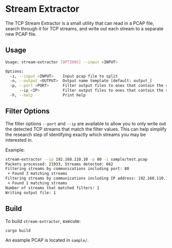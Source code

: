 # Stream Extractor

The TCP Stream Extractor is a small utility that can read in a PCAP file, search through it for TCP streams, and write out each stream to a separate new PCAP file.

## Usage

```bash
Usage: stream-extractor [OPTIONS] --input <INPUT>

Options:
  -i, --input <INPUT>    Input pcap file to split
  -o, --output <OUTPUT>  Output name template [default: output_]
  -p, --port <PORT>      Filter output files to ones that contain the specified port number
      --ip <IP>          Filter output files to ones that contain the specified IP address
  -h, --help             Print help
```

## Filter Options

The filter options `--port` and `--ip` are available to allow you to only write out the detected TCP streams that match the filter values. This can help simplify
the research step of identifying exactly which streams you may be interested in.

Example:
```bash
stream-extractor --ip 192.168.110.10 -p 80 -i sample/test.pcap
Packets processed: 21933, Streams detected: 662
Filtering streams by communications including port: 80
 + Found 3 matching streams
Filtering streams by communications including IP address: 192.168.110.10
 + Found 1 matching streams
Number of streams that matched filters: 1
Writing output file: 1
```

## Build

To build `stream-extractor`, execute:
```bash
cargo build
```

An example PCAP is located in `sample/`.

